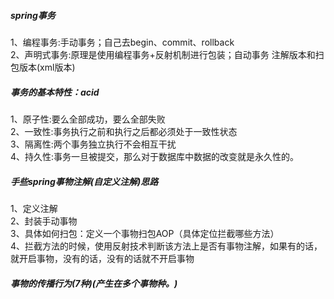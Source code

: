 ##### spring事务
1、编程事务:手动事务；自己去begin、commit、rollback     
2、声明式事务:原理是使用编程事务+反射机制进行包装；自动事务 注解版本和扫包版本(xml版本)     
##### 事务的基本特性：acid
1、原子性:要么全部成功，要么全部失败   
2、一致性:事务执行之前和执行之后都必须处于一致性状态     
3、隔离性:两个事务独立执行不会相互干扰    
4、持久性:事务一旦被提交，那么对于数据库中数据的改变就是永久性的。    
##### 手些spring事物注解(自定义注解)思路
1、定义注解    
2、封装手动事物    
3、具体如何扫包：定义一个事物扫包AOP（具体定位拦截哪些方法）      
4、拦截方法的时候，使用反射技术判断该方法上是否有事物注解，如果有的话，就开启事物，没有的话，没有的话就不开启事物
##### 事物的传播行为(7种)(产生在多个事物种。)

